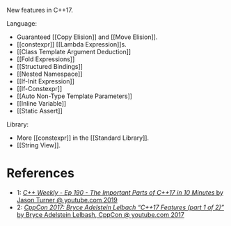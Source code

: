 New features in C++17.

Language:
- Guaranteed [[Copy Elision]] and [[Move Elision]].
- [[constexpr]] [[Lambda Expression]]s.
- [[Class Template Argument Deduction]]
- [[Fold Expressions]]
- [[Structured Bindings]]
- [[Nested Namespace]]
- [[If-Init Expression]]
- [[If-Constexpr]]
- [[Auto Non-Type Template Parameters]]
- [[Inline Variable]]
- [[Static Assert]]

Library:

- More [[constexpr]] in the [[Standard Library]].
- [[String View]].


# References

- 1: [_C++ Weekly - Ep 190 - The Important Parts of C++17 in 10 Minutes_ by Jason Turner @ youtube.com 2019](https://www.youtube.com/watch?v=QpFjOlzg1r4)
- 2: [_CppCon 2017: Bryce Adelstein Lelbach “C++17 Features (part 1 of 2)”_ by Bryce Adelstein Lelbash, CppCon @ youtube.com 2017](https://youtu.be/fI2xiUqqH3Q)
